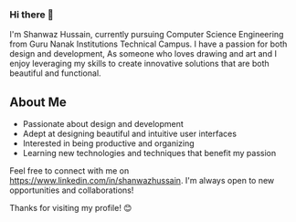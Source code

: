 ### Hi there 👋

I'm Shanwaz Hussain, currently pursuing Computer Science Engineering from Guru Nanak Institutions Technical Campus. I have a passion for both design and development, As someone who loves drawing and art and I enjoy leveraging my skills to create innovative solutions that are both beautiful and functional.

## About Me

- Passionate about design and development
- Adept at designing beautiful and intuitive user interfaces
- Interested in being productive and organizing
- Learning new technologies and techniques that benefit my passion

Feel free to connect with me on https://www.linkedin.com/in/shanwazhussain. I'm always open to new opportunities and collaborations!

Thanks for visiting my profile! 😊

